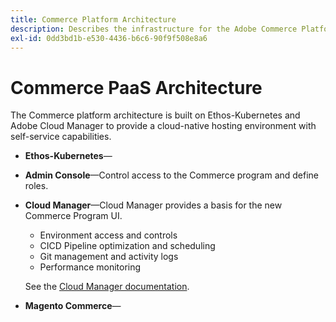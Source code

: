 ```yaml
---
title: Commerce Platform Architecture
description: Describes the infrastructure for the Adobe Commerce Platform solution.
exl-id: 0dd3bd1b-e530-4436-b6c6-90f9f508e8a6
---
```


# Commerce PaaS Architecture

The Commerce platform architecture is built on Ethos-Kubernetes and Adobe Cloud Manager to provide a cloud-native hosting environment with self-service capabilities.

- **Ethos-Kubernetes**—

- **Admin Console**—Control access to the Commerce program and define roles.

- **Cloud Manager**—Cloud Manager provides a basis for the new Commerce Program UI.

  - Environment access and controls
  - CICD Pipeline optimization and scheduling
  - Git management and activity logs
  - Performance monitoring

  See the [Cloud Manager documentation][].

- **Magento Commerce**—

<!-- link definitions -->
[Cloud Manager documentation]: https://www.adobe.io/apis/experiencecloud/cloud-manager.html
